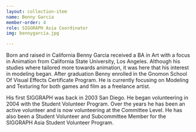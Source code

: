 ```yaml
---
layout: collection-item
name: Benny Garcia
member-order: 4
role: SIGGRAPH Asia Coordinator
img: bennygarcia.jpg

---
```

Born and raised in California Benny Garcia received a BA in Art with a focus in Animation from California State University, Los Angeles. Although his studies where tailored more towards animation, it was here that his interest in modeling began. After graduation Benny enrolled in the Gnomon School Of Visual Effects Certificate Program. He is currently focusing on Modeling and Texturing for both games and film as a freelance artist.

His first SIGGRAPH was back in 2003 San Diego. He began volunteering in 2004 with the Student Volunteer Program. Over the years he has been an active volunteer and is now volunteering at the Committee Level. He has also been a Student Volunteer and Subcommittee Member for the SIGGRAPH Asia Student Volunteer Program.